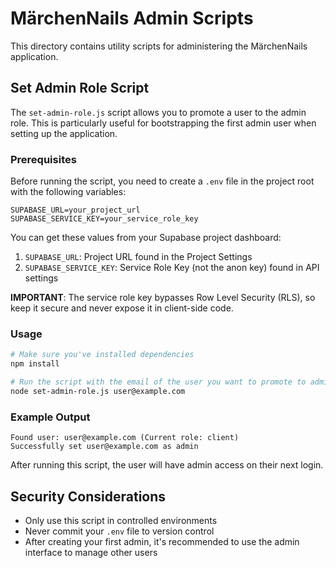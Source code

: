 # MärchenNails Admin Scripts

This directory contains utility scripts for administering the MärchenNails application.

## Set Admin Role Script

The `set-admin-role.js` script allows you to promote a user to the admin role. This is particularly useful for bootstrapping the first admin user when setting up the application.

### Prerequisites

Before running the script, you need to create a `.env` file in the project root with the following variables:

```
SUPABASE_URL=your_project_url
SUPABASE_SERVICE_KEY=your_service_role_key
```

You can get these values from your Supabase project dashboard:
1. `SUPABASE_URL`: Project URL found in the Project Settings
2. `SUPABASE_SERVICE_KEY`: Service Role Key (not the anon key) found in API settings

**IMPORTANT**: The service role key bypasses Row Level Security (RLS), so keep it secure and never expose it in client-side code.

### Usage

```bash
# Make sure you've installed dependencies
npm install

# Run the script with the email of the user you want to promote to admin
node set-admin-role.js user@example.com
```

### Example Output

```
Found user: user@example.com (Current role: client)
Successfully set user@example.com as admin
```

After running this script, the user will have admin access on their next login.

## Security Considerations

- Only use this script in controlled environments
- Never commit your `.env` file to version control
- After creating your first admin, it's recommended to use the admin interface to manage other users
